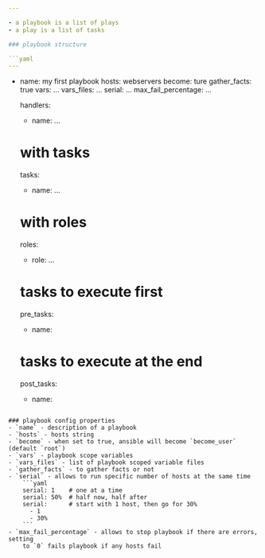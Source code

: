 ```yaml
---

- a playbook is a list of plays
- a play is a list of tasks

### playbook structure

```yaml
---
```

- name: my first playbook
  hosts: webservers
  become: ture
  gather_facts: true
  vars: ...
  vars_files: ...
  serial: ...
  max_fail_percentage: ...

  handlers:
    - name: ...

  # with tasks
  tasks:
    - name: ...

  # with roles
  roles:
    - role: ...

  # tasks to execute first
  pre_tasks:
    - name:

  # tasks to execute at the end
  post_tasks:
    - name:
```

### playbook config properties
- `name` - description of a playbook
- `hosts` - hosts string
- `become` - when set to true, ansible will become `become_user` (default `root`)
- `vars` - playbook scope variables
- `vars_files` - list of playbook scoped variable files
- `gather_facts` - to gather facts or not
- `serial` - allows to run specific number of hosts at the same time
    ```yaml
    serial: 1    # one at a time
    serial: 50%  # half now, half after
    serial:      # start with 1 host, then go for 30%
      - 1
      - 30%
    ```
- `max_fail_percentage` - allows to stop playbook if there are errors, setting
    to `0` fails playbook if any hosts fail
